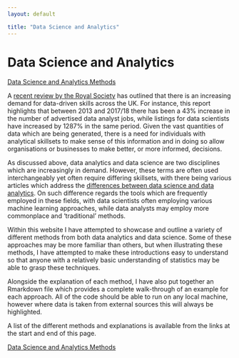 ```yaml
---
layout: default

title: "Data Science and Analytics"
---
```



# Data Science and Analytics


[Data Science and Analytics Methods](https://benjburgess.github.io/data/index)

A [recent review by the Royal Society](https://royalsociety.org/-/media/policy/projects/dynamics-of-data-science/dynamics-of-data-science-skills-report.pdf) has outlined that there is an increasing demand for data-driven skills across the UK. For instance, this report highlights that between 2013 and 2017/18 there has been a 43% increase in the number of advertised data analyst jobs, while listings for data scientists have increased by 1287% in the same period. Given the vast quantities of data which are being generated, there is a need for individuals with analytical skillsets to make sense of this information and in doing so allow organisations or businesses to make better, or more informed, decisions.

As discussed above, data analytics and data science are two disciplines which are increasingly in demand. However, these terms are often used interchangeably yet often require differing skillsets, with there being various articles which address the [differences between data science and data analytics](https://www.coursera.org/articles/data-analyst-vs-data-scientist-whats-the-difference). On such difference regards the tools which are frequently employed in these fields, with data scientists often employing various machine learning approaches, while data analysts may employ more commonplace and ‘traditional’ methods. 

Within this website I have attempted to showcase and outline a variety of different methods from both data analytics and data science. Some of these approaches may be more familiar than others, but when illustrating these methods, I have attempted to make these introductions easy to understand so that anyone with a relatively basic understanding of statistics may be able to grasp these techniques.

Alongside the explanation of each method, I have also put together an Rmarkdown file which provides a complete walk-through of an example for each approach. All of the code should be able to run on any local machine, however where data is taken from external sources this will always be highlighted. 

A list of the different methods and explanations is available from the links at the start and end of this page.

[Data Science and Analytics Methods](link-to-page)





